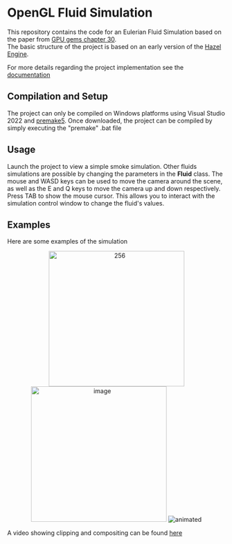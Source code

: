 # OpenGL Fluid Simulation

This repository contains the code for an Eulerian Fluid Simulation based on the paper from [GPU gems chapter 30](https://developer.nvidia.com/gpugems/gpugems3/part-v-physics-simulation/chapter-30-real-time-simulation-and-rendering-3d-fluids). </br>
The basic structure of the project is based on an early version of the [Hazel Engine](https://github.com/TheCherno/Hazel). 

For more details regarding the project implementation see the [documentation](https://github.com/Gianluca-Iacchini/Fluid-Simulation/blob/main/3D%20Fluid%20Simulation%20and%20Rendering.pdf)

## Compilation and Setup
The project can only be compiled on Windows platforms using Visual Studio 2022 and [premake5](https://premake.github.io/). Once downloaded, the project can be compiled by simply executing the "premake" .bat file

## Usage
Launch the project to view a simple smoke simulation. Other fluids simulations are possible by changing the parameters in the **Fluid** class.
The mouse and WASD keys can be used to move the camera around the scene, as well as the E and Q keys to move the camera up and down respectively.
Press TAB to show the mouse cursor. This allows you to interact with the simulation control window to change the fluid's values.

## Examples
Here are some examples of the simulation
<p align="center">
  <img width="313" alt="256" src="https://user-images.githubusercontent.com/34865358/191582395-319e11b0-90d8-4222-b42e-164455f154d3.png"> <img width="313" alt="image" src="https://user-images.githubusercontent.com/34865358/191582348-3c1f9851-770d-42da-ae1e-1b04220460eb.png">
  <img src="https://user-images.githubusercontent.com/34865358/191581942-5c5a519d-9cae-4419-a551-1e785819bb02.gif" alt="animated" />
</p>

A video showing clipping and compositing can be found [here](https://www.youtube.com/watch?v=5nx1qn9oEzc)
